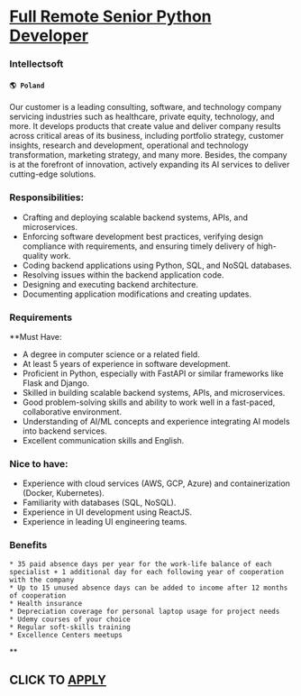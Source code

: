 # [Full Remote Senior Python Developer](https://www.remotewlb.com/apply/full-remote-senior-python-developer-87196)  
### Intellectsoft  
#### `🌎 Poland`  

Our customer is a leading consulting, software, and technology company servicing industries such as healthcare, private equity, technology, and more. It develops products that create value and deliver company results across critical areas of its business, including portfolio strategy, customer insights, research and development, operational and technology transformation, marketing strategy, and many more. Besides, the company is at the forefront of innovation, actively expanding its AI services to deliver cutting-edge solutions.

### Responsibilities:

  * Crafting and deploying scalable backend systems, APIs, and microservices.
  * Enforcing software development best practices, verifying design compliance with requirements, and ensuring timely delivery of high-quality work.
  * Coding backend applications using Python, SQL, and NoSQL databases.
  * Resolving issues within the backend application code.
  * Designing and executing backend architecture.
  * Documenting application modifications and creating updates.

### Requirements

 **Must Have:

  * A degree in computer science or a related field.
  * At least 5 years of experience in software development.
  * Proficient in Python, especially with FastAPI or similar frameworks like Flask and Django.
  * Skilled in building scalable backend systems, APIs, and microservices.
  * Good problem-solving skills and ability to work well in a fast-paced, collaborative environment.
  * Understanding of AI/ML concepts and experience integrating AI models into backend services.
  * Excellent communication skills and English.

### Nice to have:

  * Experience with cloud services (AWS, GCP, Azure) and containerization (Docker, Kubernetes).
  * Familiarity with databases (SQL, NoSQL).
  * Experience in UI development using ReactJS.
  * Experience in leading UI engineering teams.

### Benefits

    * 35 paid absence days per year for the work-life balance of each specialist + 1 additional day for each following year of cooperation with the company
    * Up to 15 unused absence days can be added to income after 12 months of cooperation
    * Health insurance 
    * Depreciation coverage for personal laptop usage for project needs
    * Udemy courses of your choice
    * Regular soft-skills training
    * Excellence Сenters meetups

**

  
## CLICK TO [APPLY](https://www.remotewlb.com/apply/full-remote-senior-python-developer-87196)


